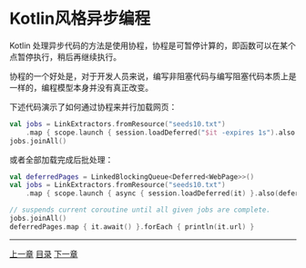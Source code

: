 Kotlin风格异步编程
=

Kotlin 处理异步代码的方法是使用协程，协程是可暂停计算的，即函数可以在某个点暂停执行，稍后再继续执行。

协程的一个好处是，对于开发人员来说，编写非阻塞代码与编写阻塞代码本质上是一样的，编程模型本身并没有真正改变。

下述代码演示了如何通过协程来并行加载网页：

```kotlin
val jobs = LinkExtractors.fromResource("seeds10.txt")
    .map { scope.launch { session.loadDeferred("$it -expires 1s").also { println(it.url) } } }
jobs.joinAll()
```

或者全部加载完成后批处理：

```kotlin
val deferredPages = LinkedBlockingQueue<Deferred<WebPage>>()
val jobs = LinkExtractors.fromResource("seeds10.txt")
    .map { scope.launch { async { session.loadDeferred(it) }.also(deferredPages::add) } }

// suspends current coroutine until all given jobs are complete.
jobs.joinAll()
deferredPages.map { it.await() }.forEach { println(it.url) }
```

------

[上一章](6Java-style-async.md) [目录](1home.md) [下一章](8continuous-crawling.md)
